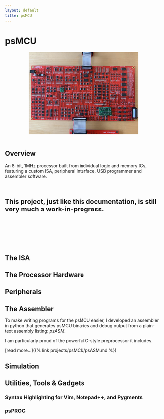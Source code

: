 ```yaml
---
layout: default
title: psMCU
---
```

# psMCU 

<center>
    <a href="/assets/img/psmcu/psmcu_header.jpeg">
        <img src="/assets/img/psmcu/psmcu_header.jpeg" width="70%">
    </a>
</center>
<br>

## Overview

An 8-bit, 1MHz processor built from individual logic and memory ICs, featuring a custom ISA, peripheral interface,
USB programmer and assembler software.

<br>

## This project, just like this documentation, is still very much a work-in-progress.

<br>
<br>
<br>
<br>
<br>

## The ISA

## The Processor Hardware

## Peripherals

## The Assembler

To make writing programs for the psMCU easier, I developed an assembler in python that generates 
psMCU binaries and debug output from a plain-text assembly listing: _psASM_.

I am particularly proud of the powerful C-style preprocessor it includes.

[read more...]({% link projects/psMCU/psASM.md %})

## Simulation

## Utilities, Tools & Gadgets

### Syntax Highlighting for Vim, Notepad++, and Pygments

### psPROG

